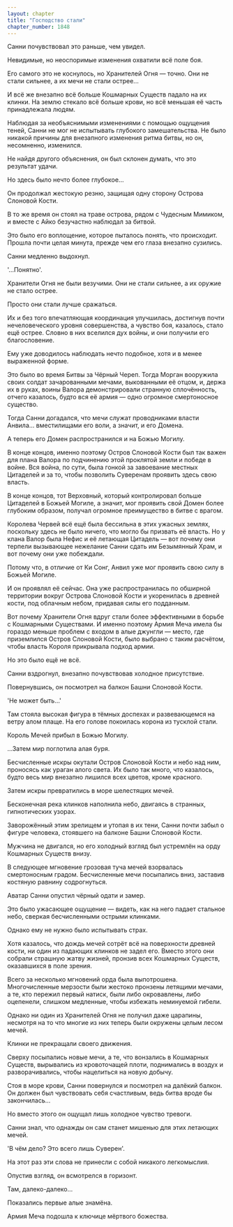 ```yaml
---
layout: chapter
title: "Господство стали"
chapter_number: 1848
---
```




Санни почувствовал это раньше, чем увидел.

Невидимые, но неоспоримые изменения охватили всё поле боя.

Его самого это не коснулось, но Хранителей Огня — точно. Они не стали сильнее, а их мечи не стали острее...

И всё же внезапно всё больше Кошмарных Существ падало на их клинки. На землю стекало всё больше крови, но всё меньшая её часть принадлежала людям.

Наблюдая за необъяснимыми изменениями с помощью ощущения теней, Санни не мог не испытывать глубокого замешательства. Не было никакой причины для внезапного изменения ритма битвы, но он, несомненно, изменился.

Не найдя другого объяснения, он был склонен думать, что это результат удачи.

Но здесь было нечто более глубокое...

Он продолжал жестокую резню, защищая одну сторону Острова Слоновой Кости.

В то же время он стоял на траве острова, рядом с Чудесным Мимиком, и вместе с Айко безучастно наблюдал за битвой.

Это было его воплощение, которое пыталось понять, что происходит. Прошла почти целая минута, прежде чем его глаза внезапно сузились.

Санни медленно выдохнул.

'…Понятно'.

Хранители Огня не были везучими. Они не стали сильнее, а их оружие не стало острее.

Просто они стали лучше сражаться.

Их и без того впечатляющая координация улучшилась, достигнув почти нечеловеческого уровня совершенства, а чувство боя, казалось, стало ещё острее. Словно в них вселился дух войны, и они получили его благословение.

Ему уже доводилось наблюдать нечто подобное, хотя и в менее выраженной форме.

Это было во время Битвы за Чёрный Череп. Тогда Морган вооружила своих солдат зачарованными мечами, выкованными её отцом, и, держа их в руках, воины Валора демонстрировали странную сплочённость, отчего казалось, будто вся её армия — одно огромное смертоносное существо.

Тогда Санни догадался, что мечи служат проводниками власти Анвила... вместилищами его воли, а значит, и его Домена.

А теперь его Домен распространился и на Божью Могилу.

В конце концов, именно поэтому Остров Слоновой Кости был так важен для плана Валора по подчинению этой проклятой земли и победе в войне. Вся война, по сути, была гонкой за завоевание местных Цитаделей и за то, чтобы позволить Суверенам проявить здесь свою власть.

В конце концов, тот Верховный, который контролировал больше Цитаделей в Божьей Могиле, а значит, мог проявить свой Домен более глубоким образом, получал огромное преимущество в битве с врагом.

Королева Червей всё ещё была бессильна в этих ужасных землях, поскольку здесь не было ничего, что могло бы призвать её власть. Но у клана Валор была Нефис и её летающая Цитадель — вот почему они терпели вызывающее нежелание Санни сдать им Безымянный Храм, и вот почему они уже побеждали.

Потому что, в отличие от Ки Сонг, Анвил уже мог проявить свою силу в Божьей Могиле.

И он проявлял её сейчас. Она уже распространилась по обширной территории вокруг Острова Слоновой Кости и укоренилась в древней кости, под облачным небом, придавая силы его подданным.

Вот почему Хранители Огня вдруг стали более эффективными в борьбе с Кошмарными Существами. И именно поэтому Армия Меча имела бы гораздо меньше проблем с входом в алые джунгли — место, где приземлился Остров Слоновой Кости, было выбрано с таким расчётом, чтобы власть Короля прикрывала подход армии.

Но это было ещё не всё.

Санни вздрогнул, внезапно почувствовав холодное присутствие.

Повернувшись, он посмотрел на балкон Башни Слоновой Кости.

'Не может быть...'

Там стояла высокая фигура в тёмных доспехах и развевающемся на ветру алом плаще. На его голове покоилась корона из тусклой стали.

Король Мечей прибыл в Божью Могилу.

...Затем мир поглотила алая буря.

Бесчисленные искры окутали Остров Слоновой Кости и небо над ним, проносясь как ураган алого света. Их было так много, что казалось, будто весь мир внезапно лишился всех цветов, кроме красного.

Затем искры превратились в море шелестящих мечей.

Бесконечная река клинков наполнила небо, двигаясь в странных, гипнотических узорах.

Заворожённый этим зрелищем и утопая в их тени, Санни почти забыл о фигуре человека, стоявшего на балконе Башни Слоновой Кости.

Мужчина не двигался, но его холодный взгляд был устремлён на орду Кошмарных Существ внизу.

В следующее мгновение грозовая туча мечей взорвалась смертоносным градом. Бесчисленные мечи посыпались вниз, заставив костяную равнину содрогнуться.

Аватар Санни опустил чёрный одати и замер.

Это было ужасающее ощущение — видеть, как на него падает стальное небо, сверкая бесчисленными острыми клинками.

Однако ему не нужно было испытывать страх.

Хотя казалось, что дождь мечей сотрёт всё на поверхности древней кости, ни один из падающих клинков не задел его. Вместо этого они собрали страшную жатву жизней, пронзив всех Кошмарных Существ, оказавшихся в поле зрения.

Всего за несколько мгновений орда была выпотрошена. Многочисленные мерзости были жестоко пронзены летящими мечами, а те, кто пережил первый натиск, были либо окровавлены, либо оцепенели, слишком медленные, чтобы избежать неминуемой гибели.

Однако ни один из Хранителей Огня не получил даже царапины, несмотря на то что многие из них теперь были окружены целым лесом мечей.

Клинки не прекращали своего движения.

Сверху посыпались новые мечи, а те, что вонзались в Кошмарных Существ, вырывались из кровоточащей плоти, поднимались в воздух и разворачивались, чтобы нацелиться на новую добычу.

Стоя в море крови, Санни повернулся и посмотрел на далёкий балкон. Он должен был чувствовать себя счастливым, ведь битва вроде бы закончилась...

Но вместо этого он ощущал лишь холодное чувство тревоги.

Санни знал, что однажды он сам станет мишенью для этих летающих мечей.

'В чём дело? Это всего лишь Суверен'.

На этот раз эти слова не принесли с собой никакого легкомыслия.

Опустив взгляд, он всмотрелся в горизонт.

Там, далеко-далеко...

Показались первые алые знамёна.

Армия Меча подошла к ключице мёртвого божества.

